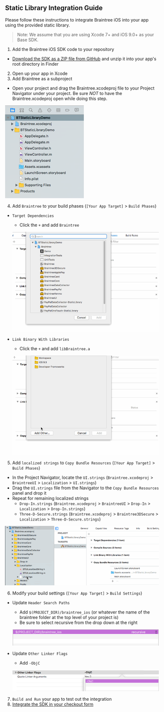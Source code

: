 Static Library Integration Guide
------------------------------------

Please follow these instructions to integrate Braintree iOS into your app using the provided static library.

> Note: We assume that you are using Xcode 7+ and iOS 9.0+ as your Base SDK.

1. Add the Braintree iOS SDK code to your repository
  - [Download the SDK as a ZIP file from GitHub](https://github.com/braintree/braintree_ios/archive/master.zip) and unzip it into your app's root directory in Finder
2. Open up your app in Xcode
3. Add Braintree as a subproject
  - Open your project and drag the Braintree.xcodeproj file to your Project Navigator under your project. Be sure *NOT* to have the Braintree.xcodeproj open while doing this step.
  
  ![Screenshot of adding Braintree as a subproject](bt_static_screenshot_sub_project.png)
  
4. Add `Braintree` to your build phases (`[Your App Target]` > `Build Phases`)
  - `Target Dependencies`
    - Click the `+` and add `Braintree`
    
    ![Screenshot of adding Braintree to Target Dependencies](bt_static_screenshot_target_dependency.gif)
    
  - `Link Binary With Libraries`
    - Click the `+` and add `libBraintree.a`
    
    ![Screenshot of adding Braintree to Link Bunary With Libraries](bt_static_screenshot_link_binary.gif)
    
5. Add `localized strings` to `Copy Bundle Resources` (`[Your App Target]` > `Build Phases`)
  - In the Project Navigator, locate the `UI.strings` (`Braintree.xcodeproj` > `BraintreeUI` > `Localization` > `UI.strings`)
  - Drag the `UI.strings` file from the Navigator to the `Copy Bundle Resources` panel and drop it
  - Repeat for remaining localized strings
    - `Drop-In.strings` (`Braintree.xcodeproj` > `BraintreeUI` > `Drop-In` > `Localization` > `Drop-In.strings`)
    - `Three-D-Secure.strings` (`Braintree.xcodeproj` > `Braintree3DSecure` > `Localization` > `Three-D-Secure.strings`)
  
  ![Screenshot of adding localized strings to Copy Bundle Resources](bt_static_screenshot_strings.gif)
  
6. Modify your build settings (`[Your App Target]` > `Build Settings`)
  - Update `Header Search Paths`
    - Add `$(PROJECT_DIR)/braintree_ios` (or whatever the name of the braintree folder at the top level of your project is)
    - Be sure to select recursive from the drop down at the right
    
    ![Screenshot of updating Header Search Paths](bt_static_screenshot_header_search_paths.png)
    
  - Update `Other Linker Flags`
    - Add `-ObjC`
    
    ![Screenshot of updating Header Search Paths](bt_static_screenshot_linker_flags.png)
    
7. `Build and Run` your app to test out the integration
8. [Integrate the SDK in your checkout form](https://developers.braintreepayments.com/ios/start/overview)
